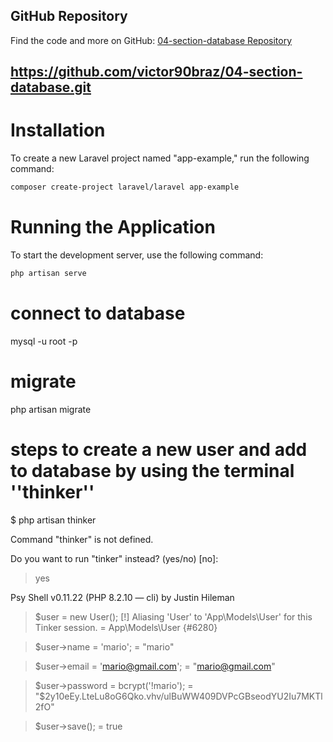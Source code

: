 ## GitHub Repository

Find the code and more on GitHub: [04-section-database Repository](https://github.com/victor90braz/04-section-database.git)

## https://github.com/victor90braz/04-section-database.git

# Installation

To create a new Laravel project named "app-example," run the following command:

```bash
composer create-project laravel/laravel app-example
```

# Running the Application

To start the development server, use the following command:

```bash
php artisan serve
```

# connect to database

mysql -u root -p

# migrate

php artisan migrate

# steps to create a new user and add to database by using the terminal ''thinker''

$ php artisan thinker

Command "thinker" is not defined.

Do you want to run "tinker" instead? (yes/no) [no]:

> yes

Psy Shell v0.11.22 (PHP 8.2.10 — cli) by Justin Hileman

> $user = new User();
> [!] Aliasing 'User' to 'App\Models\User' for this Tinker session.
> = App\Models\User {#6280}

> $user->name = 'mario';
> = "mario"

> $user->email = 'mario@gmail.com';
> = "mario@gmail.com"

> $user->password = bcrypt('!mario');
= "$2y$10$eEy.LteLu8oG6Qko.vhv/ulBuWW409DVPcGBseodYU2Iu7MKTl2fO"

> $user->save();
> = true
